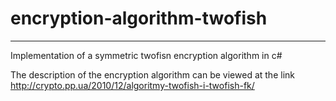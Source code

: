 # encryption-algorithm-twofish
***
Implementation of a symmetric twofisn encryption algorithm in c#

The description of the encryption algorithm can be viewed at the link http://crypto.pp.ua/2010/12/algoritmy-twofish-i-twofish-fk/
